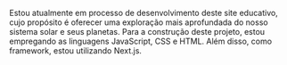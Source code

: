Estou atualmente em processo de desenvolvimento deste site educativo, cujo propósito é oferecer uma exploração mais aprofundada do nosso sistema solar e seus planetas. Para a construção deste projeto, estou empregando as linguagens JavaScript, CSS e HTML. Além disso, como framework, estou utilizando Next.js.
